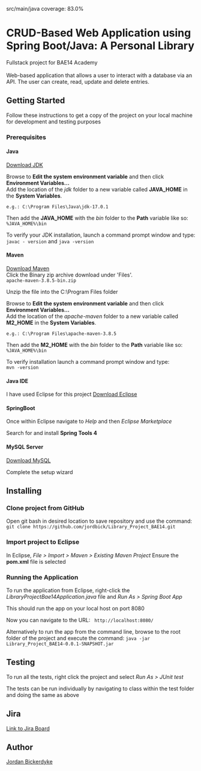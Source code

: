 src/main/java coverage: 83.0%

# CRUD-Based Web Application using Spring Boot/Java: A Personal Library
Fullstack project for BAE14 Academy <br><br>
Web-based application that allows a user to interact with a database via an API. The user can create, read, update and delete entries.

## Getting Started

Follow these instructions to get a copy of the project on your local machine for development and testing purposes

### Prerequisites

#### Java
[Download JDK](https://www.oracle.com/java/technologies/downloads/)

Browse to **Edit the system environment variable** and then click **Environment Variables...**  
Add the location of the *jdk* folder to a new variable called **JAVA_HOME** in the **System Variables**.

```e.g.: C:\Program Files\Java\jdk-17.0.1```

Then add the **JAVA_HOME** with the *bin* folder to the **Path** variable like so:
```%JAVA_HOME%\bin```

To verify your JDK installation, launch a command prompt window and type:  
```javac - version```  and    ```java -version```  



#### Maven
[Download Maven](https://maven.apache.org/download.cgi)  
Click the Binary zip archive download under 'Files'.  
```apache-maven-3.8.5-bin.zip``` 

Unzip the file into the C:\Program Files folder

Browse to **Edit the system environment variable** and then click **Environment Variables...**  
Add the location of the *apache-maven* folder to a new variable called **M2_HOME** in the **System Variables**.

```e.g.: C:\Program Files\apache-maven-3.8.5```


Then add the **M2_HOME** with the *bin* folder to the **Path** variable like so:
```%JAVA_HOME%\bin```


To verify installation launch a command prompt window and type:  
```mvn -version```



#### Java IDE
I have used Eclipse for this project
[Download Eclipse](https://www.eclipse.org/downloads/) 



#### SpringBoot
Once within Eclipse navigate to *Help* and then *Eclipse Marketplace*

Search for and install **Spring Tools 4**




#### MySQL Server
[Download MySQL](https://dev.mysql.com/downloads/windows/installer/8.0.html)

Complete the setup wizard

## Installing

### Clone project from GitHub
Open git bash in desired location to save repository and use the command:
```git clone https://github.com/jordbick/Library_Project_BAE14.git```

### Import project to Eclipse
In Eclipse, *File > Import > Maven > Existing Maven Project*
Ensure the **pom.xml** file is selected

### Running the Application
To run the application from Eclipse, right-click the *LibraryProjectBae14Application.java* file and *Run As > Spring Boot App*

This should run the app on your local host on port 8080

Now you can navigate to the URL:
``` http://localhost:8080/```

Alternatively to run the app from the command line, browse to the root folder of the project and execute the command:
```java -jar Library_Project_BAE14-0.0.1-SNAPSHOT.jar```

## Testing
To run all the tests, right click the project and select *Run As > JUnit test*

The tests can be run individually by navigating to class within the test folder and doing the same as above

## Jira
[Link to Jira Board](https://jordanbick.atlassian.net/jira/software/projects/LPB/boards/3)

## Author
[Jordan Bickerdyke](https://github.com/jordbick)
